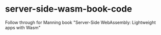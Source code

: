 # server-side-wasm-book-code
Follow through for Manning book "Server-Side WebAssembly: Lightweight apps with Wasm"
